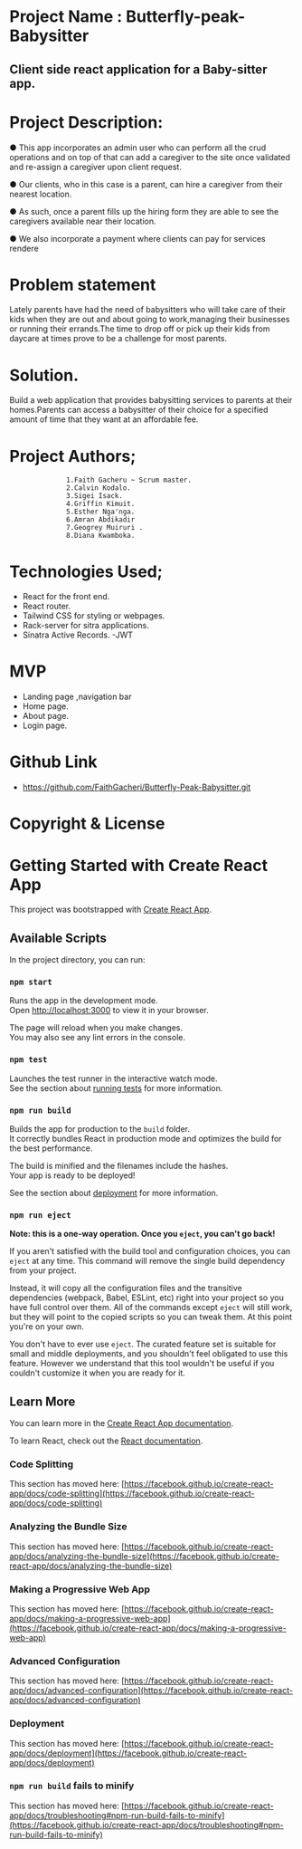 # Project Name : Butterfly-peak-Babysitter

## Client side react application for a Baby-sitter app.

# Project Description:
● This app incorporates an admin user who can perform all the crud operations and on top
of that can add a caregiver to the site once validated and re-assign a caregiver upon client
request.

● Our clients, who in this case is a parent, can hire a caregiver from their nearest location.

● As such, once a parent fills up the hiring form they are able to see the caregivers available
near their location.

● We also incorporate a payment where clients can pay for services rendere

# Problem statement
Lately parents have had the need of babysitters who will take care of their kids when they are out
and about going to work,managing their businesses or running their errands.The time to drop off
or pick up their kids from daycare at times prove to be a challenge for most parents.

# Solution.
Build a web application that provides babysitting services to parents at their homes.Parents can
access a babysitter of their choice for a specified amount of time that they want at an affordable
fee.

#

# Project Authors;
                  1.Faith Gacheru ~ Scrum master.
                  2.Calvin Kodalo.
                  3.Sigei Isack.
                  4.Griffin Kimuit.
                  5.Esther Nga'nga.
                  6.Amran Abdikadir
                  7.Geogrey Muiruri .
                  8.Diana Kwamboka.

# Technologies Used;
- React for the front end.
- React router.
- Tailwind CSS for styling or webpages.
- Rack-server for sitra applications.
- Sinatra Active Records.
-JWT

# MVP
- Landing page ,navigation bar
- Home page.
- About page.
- Login page.
# Github Link
- https://github.com/FaithGacheri/Butterfly-Peak-Babysitter.git


# Copyright & License



# Getting Started with Create React App

This project was bootstrapped with [Create React App](https://github.com/facebook/create-react-app).

## Available Scripts

In the project directory, you can run:

### `npm start`

Runs the app in the development mode.\
Open [http://localhost:3000](http://localhost:3000) to view it in your browser.

The page will reload when you make changes.\
You may also see any lint errors in the console.

### `npm test`

Launches the test runner in the interactive watch mode.\
See the section about [running tests](https://facebook.github.io/create-react-app/docs/running-tests) for more information.

### `npm run build`

Builds the app for production to the `build` folder.\
It correctly bundles React in production mode and optimizes the build for the best performance.

The build is minified and the filenames include the hashes.\
Your app is ready to be deployed!

See the section about [deployment](https://facebook.github.io/create-react-app/docs/deployment) for more information.

### `npm run eject`

**Note: this is a one-way operation. Once you `eject`, you can't go back!**

If you aren't satisfied with the build tool and configuration choices, you can `eject` at any time. This command will remove the single build dependency from your project.

Instead, it will copy all the configuration files and the transitive dependencies (webpack, Babel, ESLint, etc) right into your project so you have full control over them. All of the commands except `eject` will still work, but they will point to the copied scripts so you can tweak them. At this point you're on your own.

You don't have to ever use `eject`. The curated feature set is suitable for small and middle deployments, and you shouldn't feel obligated to use this feature. However we understand that this tool wouldn't be useful if you couldn't customize it when you are ready for it.

## Learn More

You can learn more in the [Create React App documentation](https://facebook.github.io/create-react-app/docs/getting-started).

To learn React, check out the [React documentation](https://reactjs.org/).

### Code Splitting

This section has moved here: [https://facebook.github.io/create-react-app/docs/code-splitting](https://facebook.github.io/create-react-app/docs/code-splitting)

### Analyzing the Bundle Size

This section has moved here: [https://facebook.github.io/create-react-app/docs/analyzing-the-bundle-size](https://facebook.github.io/create-react-app/docs/analyzing-the-bundle-size)

### Making a Progressive Web App

This section has moved here: [https://facebook.github.io/create-react-app/docs/making-a-progressive-web-app](https://facebook.github.io/create-react-app/docs/making-a-progressive-web-app)

### Advanced Configuration

This section has moved here: [https://facebook.github.io/create-react-app/docs/advanced-configuration](https://facebook.github.io/create-react-app/docs/advanced-configuration)

### Deployment

This section has moved here: [https://facebook.github.io/create-react-app/docs/deployment](https://facebook.github.io/create-react-app/docs/deployment)

### `npm run build` fails to minify

This section has moved here: [https://facebook.github.io/create-react-app/docs/troubleshooting#npm-run-build-fails-to-minify](https://facebook.github.io/create-react-app/docs/troubleshooting#npm-run-build-fails-to-minify)
